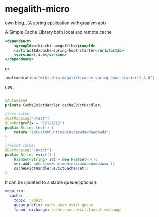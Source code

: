 # megalith-micro

own blog...(A spring application with graalvm aot)

A Simple Cache Library both local and remote cache

```xml
<dependency>
    <groupId>wiki.chiu.megalith</groupId>
    <artifactId>cache-spring-boot-starter</artifactId>
    <version>1.4.0</version>
</dependency>
```

or

```kotlin
implementation("wiki.chiu.megalith:cache-spring-boot-starter:1.4.0")
```

use:

```java

@Autowired
private CacheEvictHandler cacheEvictHandler;

//use cache:
@GetMapping("/test")
@Cache(prefix = "12121212")
public String test() {
    return "adCustomRuntimeHintsadwdawdawdawda";
}

//evict cache:
@GetMapping("/evict")
public String evict() {
    HashSet<String> set = new HashSet<>();
    set.add("adCustomRuntimeHintsadwdawdawdawda");
    cacheEvictHandler.evictCache(set);
}
```

It can be updated to a stable queue(optional):

```yml
megalith:
  cache:
    topic: rabbit
    queue-prefix: cache.user.evict.queue.
    fanout-exchange: cache.user.evict.fanout.exchange
```

